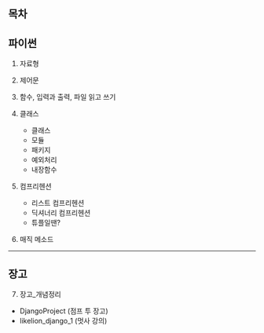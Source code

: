목차
-----
## 파이썬

 1. 자료형
    

 2. 제어문
    

 3. 함수, 입력과 출력, 파일 읽고 쓰기
    

 4. 클래스  
    - 클래스  
    - 모듈  
    - 패키지  
    - 예외처리  
    - 내장함수
    


5. 컴프리헨션
   - 리스트 컴프리헨션
   - 딕셔너리 컴프리헨션
   - 튜플일땐?
    


6. 매직 메소드

---------
## 장고

7. 장고_개념정리  

- DjangoProject (점프 투 장고)
- likelion_django_1 (멋사 강의)